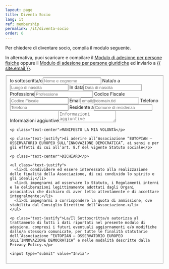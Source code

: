 ```yaml
---
layout: page
title: Diventa Socio
lang: it
ref: membership
permalink: /it/diventa-socio
order: 6
---
```


Per chiedere di diventare socio, compila il modulo seguente.

In alternativa, puoi scaricare e compilare il [Modulo di adesione per persone fisiche](/assets/docs/eutopian-adesione-persone-fisiche.docx) oppure il [Modulo di adesione per persone giuridiche](/assets/docs/eutopian-adesione-persone-giuridiche.docx) ed inviarlo a <a href="mailto:{{ site.email }}">{{ site.email }}</a>.

<form id="fs-frm" name="registration-form" accept-charset="utf-8" action="https://formspree.io/{{ site.email }}" method="post">
  <fieldset id="fs-frm-inputs">
    <label for="full-name">Io sottoscritta/o</label><input type="text" name="full-name" id="full-name" placeholder="Nome e cognome" required>
    <label for="birth-place">Nata/o a</label><input type="text" name="birth-place" id="birth-place" placeholder="Luogo di nascita" required>
    <label for="birth-date">In data</label><input type="text" name="birth-date" id="birth-date" placeholder="Data di nascita" required>
    <label for="profession">Professione</label><input type="text" name="profession" id="profession" placeholder="Professione" required>
    <label for="fiscal-code">Codice Fiscale</label><input type="text" name="fiscal-code" id="fiscal-code" placeholder="Codice Fiscale" required>
    <label for="email-address">Email</label><input type="email" name="_replyto" id="email-address" placeholder="email@domain.tld" required>
    <label for="phone-number">Telefono</label><input type="text" name="phone-number" id="phone-number" placeholder="Telefono" required>
    <label for="city">Residente a</label><input type="text" name="city" id="city" placeholder="Comune di residenza" required>
    <label for="note">Informazioni aggiuntive</label><textarea rows="2" name="note" id="note" placeholder="Informazioni aggiuntive"></textarea>
    <input type="hidden" name="_language" value="{{ page.lang }}" />
    <input type="hidden" name="_subject" id="email-subject" value="Registration Form Submission">

    <p class="text-center">MANIFESTO LA MIA VOLONTÀ</p>

    <p class="text-justify">di aderire all’Associazione “EUTOPIAN – OSSERVATORIO EUROPEO SULL’INNOVAZIONE DEMOCRATICA”, ai sensi e per gli effetti di cui all’art. 8.f del vigente Statuto sociale</p>

    <p class="text-center">DICHIARO</p>

    <ul class="text-justify">
      <li>di condividere ed essere interessato alla realizzazione delle finalità della Associazione, di cui condivido lo spirito e gli ideali;</li>
      <li>di impegnarmi ad osservare lo Statuto, i Regolamenti interni e le deliberazioni legittimamente adottati dagli Organi associativi che dichiaro di aver letto attentamente e di accettare integralmente;</li>
      <li>di impegnarmi a corrispondere la quota di ammissione, ove stabilita dal Consiglio Direttivo dell’Associazione.</li>
    </ul>

    <p class="text-justify">La/Il Sottoscritta/o autorizza al trattamento di tutti i dati riportati nel presente modulo di adesione, compresi i futuri eventuali aggiornamenti e/o modifiche dallo/a stesso/a comunicate, per tutte le finalità statutarie dell’Associazione “EUTOPIAN – OSSERVATORIO EUROPEO SULL’INNOVAZIONE DEMOCRATICA” e nelle modalità descritte dalla Privacy Policy.</p>

    <input type="submit" value="Invia">
  </fieldset>
</form>
